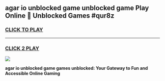 
## agar io unblocked game unblocked game Play Online 👋 Unblocked Games #qur8z
<h3>
<a href="https://premium.freeplayer.one?title=agar_io_unblocked_game&ref=21F">CLICK TO PLAY</a></h3>
<hr>

<h3>
<a href="https://premium.freeplayer.one?title=agar_io_unblocked_game&ref=21F">CLICK 2 PLAY</a>
  
</h3>

<a href="https://premium.freeplayer.one?title=agar_io_unblocked_game&ref=21F/"><img src="https://clearcache.store/games.png"></a>


**agar io unblocked game games unblocked: Your Gateway to Fun and Accessible Online Gaming**
